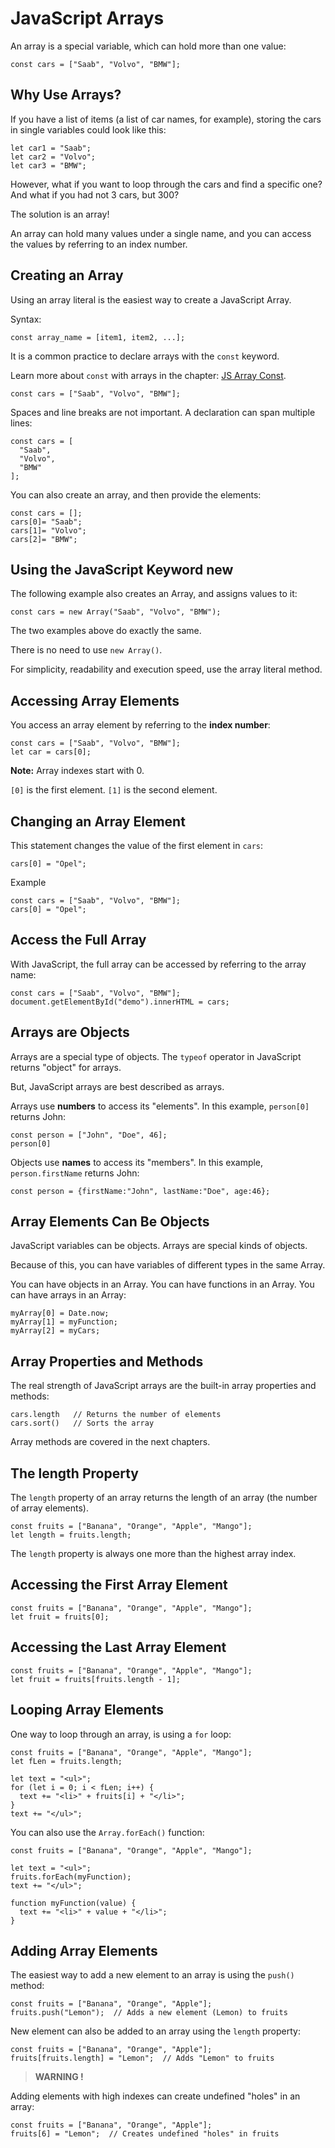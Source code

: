 # JavaScript Arrays

An array is a special variable, which can hold more than one value:

```
const cars = ["Saab", "Volvo", "BMW"];
```

## Why Use Arrays?

If you have a list of items (a list of car names, for example), storing the cars in single variables could look like this:

```
let car1 = "Saab";
let car2 = "Volvo";
let car3 = "BMW"; 
```

However, what if you want to loop through the cars and find a specific one? And what if you had not 3 cars, but 300?

The solution is an array!

An array can hold many values under a single name, and you can access the values by referring to an index number.

## Creating an Array

Using an array literal is the easiest way to create a JavaScript Array.

Syntax: 

```
const array_name = [item1, item2, ...];     
```

It is a common practice to declare arrays with the `const` keyword.

Learn more about `const` with arrays in the chapter: [JS Array Const](https://www.w3schools.com/js/js_array_const.asp).

```
const cars = ["Saab", "Volvo", "BMW"];
```

Spaces and line breaks are not important. A declaration can span multiple lines:

```
const cars = [
  "Saab",
  "Volvo",
  "BMW"
]; 
```

You can also create an array, and then provide the elements:

```
const cars = [];
cars[0]= "Saab";
cars[1]= "Volvo";
cars[2]= "BMW";
```

## Using the JavaScript Keyword new

The following example also creates an Array, and assigns values to it:

```
const cars = new Array("Saab", "Volvo", "BMW");
```

The two examples above do exactly the same.

There is no need to use `new Array()`.

For simplicity, readability and execution speed, use the array literal method.

## Accessing Array Elements

You access an array element by referring to the **index number**:

```
const cars = ["Saab", "Volvo", "BMW"];
let car = cars[0];
```

**Note:** Array indexes start with 0.

`[0]` is the first element. `[1]` is the second element.

## Changing an Array Element

This statement changes the value of the first element in `cars`:

```
cars[0] = "Opel";
```

Example

```
const cars = ["Saab", "Volvo", "BMW"];
cars[0] = "Opel";
```

## Access the Full Array

With JavaScript, the full array can be accessed by referring to the array name:

```
const cars = ["Saab", "Volvo", "BMW"];
document.getElementById("demo").innerHTML = cars;
```

## Arrays are Objects

Arrays are a special type of objects. The `typeof` operator in JavaScript returns "object" for arrays.

But, JavaScript arrays are best described as arrays.

Arrays use **numbers** to access its "elements". In this example, `person[0]` returns John:

```
const person = ["John", "Doe", 46];
person[0]
```

Objects use **names** to access its "members". In this example, `person.firstName` returns John:

```
const person = {firstName:"John", lastName:"Doe", age:46};
```

## Array Elements Can Be Objects

JavaScript variables can be objects. Arrays are special kinds of objects.

Because of this, you can have variables of different types in the same Array.

You can have objects in an Array. You can have functions in an Array. You can have arrays in an Array:

```
myArray[0] = Date.now;
myArray[1] = myFunction;
myArray[2] = myCars;
```

## Array Properties and Methods

The real strength of JavaScript arrays are the built-in array properties and methods:

```
cars.length   // Returns the number of elements
cars.sort()   // Sorts the array 
```

Array methods are covered in the next chapters.

## The length Property

The `length` property of an array returns the length of an array (the number of array elements).

```
const fruits = ["Banana", "Orange", "Apple", "Mango"];
let length = fruits.length;
```

The `length` property is always one more than the highest array index.

## Accessing the First Array Element

```
const fruits = ["Banana", "Orange", "Apple", "Mango"];
let fruit = fruits[0];
```

## Accessing the Last Array Element

```
const fruits = ["Banana", "Orange", "Apple", "Mango"];
let fruit = fruits[fruits.length - 1];
```

## Looping Array Elements

One way to loop through an array, is using a `for` loop:

```
const fruits = ["Banana", "Orange", "Apple", "Mango"];
let fLen = fruits.length;

let text = "<ul>";
for (let i = 0; i < fLen; i++) {
  text += "<li>" + fruits[i] + "</li>";
}
text += "</ul>";
```

You can also use the `Array.forEach()` function:

```
const fruits = ["Banana", "Orange", "Apple", "Mango"];

let text = "<ul>";
fruits.forEach(myFunction);
text += "</ul>";

function myFunction(value) {
  text += "<li>" + value + "</li>";
}
```

## Adding Array Elements

The easiest way to add a new element to an array is using the `push()` method:

```
const fruits = ["Banana", "Orange", "Apple"];
fruits.push("Lemon");  // Adds a new element (Lemon) to fruits 
```

New element can also be added to an array using the `length` property:

```
const fruits = ["Banana", "Orange", "Apple"];
fruits[fruits.length] = "Lemon";  // Adds "Lemon" to fruits 
```

> **WARNING !**

Adding elements with high indexes can create undefined "holes" in an array:

```
const fruits = ["Banana", "Orange", "Apple"];
fruits[6] = "Lemon";  // Creates undefined "holes" in fruits 
```
